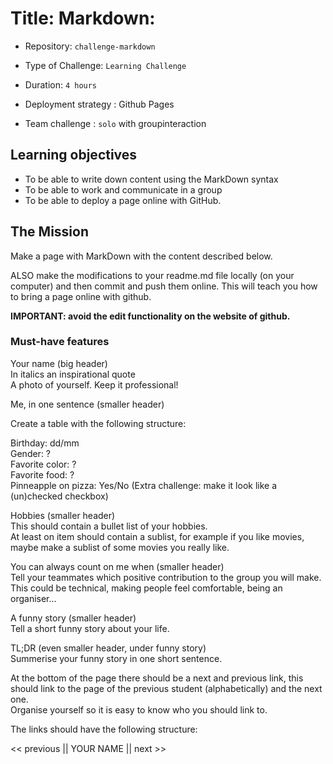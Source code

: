 # Title: Markdown: 

- Repository: `challenge-markdown`
- Type of Challenge: `Learning Challenge`
- Duration: `4 hours`
- Deployment strategy : Github Pages
	
- Team challenge : `solo` with groupinteraction

## Learning objectives
- To be able to write down content using the MarkDown syntax
- To be able to work and communicate in a group
- To be able to deploy a page online with GitHub.

## The Mission
Make a page with MarkDown with the content described below.

ALSO make the modifications to your readme.md file locally (on your computer) and then commit and push them online.
This will teach you how to bring a page online with github.

**IMPORTANT: avoid the edit functionality on the website of github.**

### Must-have features

Your name (big header)  
In italics an inspirational quote  
A photo of yourself. Keep it professional!   

Me, in one sentence (smaller header)  

Create a table with the following structure:

Birthday: dd/mm  
Gender: ?  
Favorite color: ?  
Favorite food: ?  
Pinneapple on pizza: Yes/No (Extra challenge: make it look like a (un)checked checkbox)  

Hobbies (smaller header)  
This should contain a bullet list of your hobbies.  
At least on item should contain a sublist, for example if you like movies, maybe make a sublist of some movies you really like.

You can always count on me when (smaller header)  
Tell your teammates which positive contribution to the group you will make.  
This could be technical, making people feel comfortable, being an organiser...  

A funny story (smaller header)   
Tell a short funny story about your life.   

TL;DR (even smaller header, under funny story)  
Summerise your funny story in one short sentence.  

At the bottom of the page there should be a next and previous link, this should link to the page of the previous student (alphabetically) and the next one.  
Organise yourself so it is easy to know who you should link to.  

The links should have the following structure:  

<< previous || YOUR NAME || next >>  
